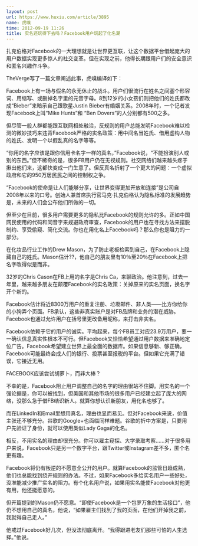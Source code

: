```yaml
---
layout: post
url: https://www.huxiu.com/article/3895
name: 虎嗅
time: 2012-09-19 11:26
title: 实名还玩得下去吗？Facebook用户玩起了化名潮
---
```

扎克伯格对Facebook的一大理想就是让世界更互联，让这个数据平台借起庞大的用户数据实现更多惊人的社交变革。但在实现之前，他得长期跟用户们的安全意识和匿名兴趣作斗争。

TheVerge写了一篇文章阐述此事，虎嗅编译如下：

Facebook上有一场与假名的永无休止的战斗。用户们很流行在姓名之间塞个形容词、用缩写、或删掉名字里的元音字母。8到12岁的小女孩们则把他们的姓氏都改成“Bieber”来暗示自己跟歌星Justin Bieber有婚姻关系。2008年时，一个记者发现Facebook上叫“Mike Hunts”和 “Ben Dovers”的人分别都有500之多。

但尽管一般人群都能跟互联网相处融洽，反规则的用户总能发明Facebook难以检测的微妙技巧来违背Facebook严格的实名政策：用中间名当姓氏、借用虚构人物的姓氏、发明一个以假乱真的名字等等。

“你用的名字应该是跟你信用卡名字一样的真名，”Facebook说，“不能扮演别人或别的东西。”但不稀奇的是，很多FB用户仍在无视规则。社交网络们越来越头疼于揪出他们来，这都快变成一门生意了。但反真名折射了一个更大的问题：一个虚拟政府和它的950万居民民之间的控制权之争。

“Facebook的使命是让人们能够分享，让世界变得更加开放和连接”是公司自2008年以来的口号。创始人兼首席执行官马克·扎克伯格认为隐私标准的发展趋势是，未来的人们会公布他们所做的一切。

但至少在目前，很多用户需要更多的隐私比Facebook的规则允许的多。正如中国网民使用的代码和同音字来规避政府审查，Facebook的用户也在寻找方法来摆脱制约、享受偷窥、简化交流。你也在用化名上Facebook吗？那么你也是阻力的一部分。

在化妆品行业工作的Drew Mason，为了防止老板检索到自己，在Facebook上隐藏自己的姓氏。Mason估计??，他自己的朋友里有10％至20％在Facebook上把名字改得似是而非。

32岁的Chris Cason在FB上用的名字是Chris Ca，来聊政治。他注意到，过去一年里，越来越多朋友在颠覆Facebook的实名政策：关掉原来的实名页面，换名字开个新的。

Facebook估计将近8300万用户的重复注册、垃圾邮件、非人类——比方你给你的小狗弄个页面。FB承认，这些非真实账户是对FB品牌和业务的潜在威胁。Facebook也通过允许用户在括号里更改备用昵称，来打击非实名。

Facebook依赖于它的用户的诚实。平均起来，每个FB员工对应23.9万用户，要一一确认信息真实性根本不可行。但Facebook又恰恰希望通过用户数据来准确地定位广告。Facebook希望建立世界上最全面的数据库。如果信息够新、够正确，Facebook可能最终会成人们的银行、投票甚至报税的平台。但如果它充满了错误，它接近无用。

FACEBOOK应该尝试胡萝卜，而非大棒？

不幸的是，Facebook阻止用户调整自己的名字的理由很站不住脚。用实名的一个强论据是，你可以被找到，但美国和其他市场的很多用户已经建立起了庞大的网络，没那么急于借FB结识新人。就算你想认识新朋友，用化名也够了。

而在LinkedIn和Email里想用真名，理由也显而易见。但对Facebook来说，价值主张还不够充分。谷歌的Google+也面临同样难题。谷歌的折中方案是，只要用户先验证了身份，就可以使用类似Lady Gaga的化名。

相反，不用实名的理由却很充分。你可以雇主窥探、大学录取考察……对于很多用户来说，Facebook只是另一个数字平台，跟Twitter或Instagram差不多，匿个名更有趣。

Facebook将仍有叛逆的不愿意全公开的用户。就算Facebook的监管日趋成熟，他们也总能找到绕开规则的办法。不过，如果Facebook多给实名用户一些好处，没准能减少推广实名的阻力。有个化名用户说，如果用实名能使Facebook对他更有用，他还挺愿意的。

但开篇提到的Mason仍不愿意。“即使Facebook是一个包罗万象的生活接口”，他仍不想用自己的真名，他说，“如果雇主们找到了我的页面，在他们开掉我之前，我就得自己走人。”

他戒过Facebook好几次，但没法彻底离开。“我得跟进老友们那些可怕的人生选择。”他说。

